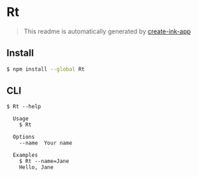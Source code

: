 # Rt

> This readme is automatically generated by [create-ink-app](https://github.com/vadimdemedes/create-ink-app)


## Install

```bash
$ npm install --global Rt
```


## CLI

```
$ Rt --help

  Usage
    $ Rt

  Options
    --name  Your name

  Examples
    $ Rt --name=Jane
    Hello, Jane
```
